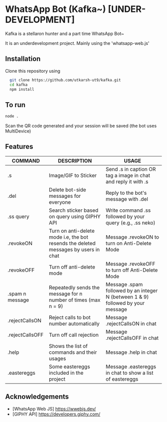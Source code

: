 
# WhatsApp Bot (Kafka~) [UNDER-DEVELOPMENT]

Kafka is a stellaron hunter and a part time WhatsApp Bot~

It is an underdevelopment project. Mainly using the 'whatsapp-web.js'


## Installation

Clone this repository using

```bash
  git clone https://github.com/utkarsh-ut9/kafka.git
  cd kafka
  npm install
```
    
## To run

```bash
node .
````
Scan the QR code generated and your session will be saved (the bot uses MultiDevice)

## Features

| COMMAND         	| DESCRIPTION                                                                         	| USAGE                                                                           	|
|-----------------	|-------------------------------------------------------------------------------------	|---------------------------------------------------------------------------------	|
| .s              	| Image/GIF to Sticker                                                                	| Send .s in caption OR tag a image in chat and reply it with .s                  	|
| .del            	| Delete bot-side messages for everyone                                               	| Reply to the bot's message with .del                                            	|
| .ss query       	| Search sticker based on query using GIPHY API                                       	| Write command .ss followed by your query (e.g., .ss neko)                       	|
| .revokeON       	| Turn on anti-delete mode i.e, the bot resends the deleted messages by users in chat 	| Message .revokeON to turn on Anti-Delete Mode                                   	|
| .revokeOFF      	| Turn off anti-delete mode                                                           	| Message .revokeOFF to turn off Anti-Delete Mode                                 	|
| .spam n message 	| Repeatedly sends the message for n number of times (max n = 9)                      	| Message .spam followed by an integer N (between 1 & 9) followed by your message 	|
| .rejectCallsON  	| Reject calls to bot number automatically                                            	| Message .rejectCallsON in chat                                                  	|
| .rejectCallsOFF 	| Turn off call rejection                                                             	| Message .rejectCallsOFF in chat                                                 	|
| .help           	| Shows the list of commands and their usages                                         	| Message .help in chat                                                           	|
| .eastereggs     	| Some eastereggs included in the project                                             	| Message .eastereggs in chat to show a list of eastereggs                        	|

## Acknowledgements

 - [WhatsApp Web JS] https://wwebjs.dev/
 - [GIPHY API] https://developers.giphy.com/
 

